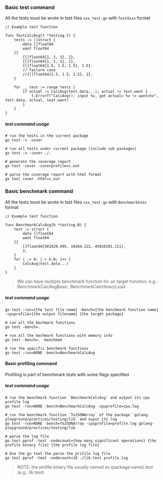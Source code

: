 ### Basic test command

All the tests must be wrote in test files `xxx_test.go` with `TestXxxx` format
```
// Example test function

func TestCalcAvg(t *testing.T) {
	tests := []struct {
		data []float64
		want float64
	}{
		{[]float64{1, 2, 3}, 2},
		{[]float64{1, 1, 1}, 1},
		{[]float64{1.5, 1.5, 1.5}, 1.5},
		// failure case
		//{[]float64{1.5, 1.5, 1.5}, 2},
	}

	for _, test := range tests {
		if actual := CalcAvg(test.data...); actual != test.want {
			t.Errorf("CalcAvg(): input %v, got actual= %v != want=%v", test.data, actual, test.want)
		}
	}
}

```

##### test command usage

```
# run the tests in the current package
go test -v -cover

# run all tests under current package (include sub packages) 
go test -v -cover ./.

# generate the coverage report
go test -cover -coverprofile=c.out

# parse the coverage report with html format
go tool cover -html=c.out

```

### Basic benchmark command
All the tests must be wrote in test files `xxx_test.go` with `BenchmarkXxxx` format
```
// Example test function

func BenchmarkCalcAvg(b *testing.B) {
	test := struct {
		data []float64
		want float64
	}{
		[]float64{301020.495, 19284.122, 45020101.111},
		2,
	}
	for i := 0; i < b.N; i++ {
		CalcAvg(test.data...)
	}
}
```
> We can have multiple benchmark function for an target function. e.g.: BenchmarkCalcAvgBasic, BenchmarkCalcHeavyLoad 


##### test command usage
```
go test -run={the test file name} -bench={the benchmark function name} -cpuprofile={the output filename} {the target package}

# run all the bechmark functions
go test -bench=.

# run all the bechmark functions with memory info
go test -bench=. -benchmem

# run the specific benchmark functions
go test -run=NONE -bench=BenchmarkCalcAvg

```


#### Basic profiling command
Profiling is part of benchmark tests with some flags specified 

##### test command usage
```
# run the benchmark function `BenchmarkCalcAvg` and output its cpu profile log 
go test -run=NONE -bench=BenchmarkCalcAvg -cpuprofile=cpu.log

# run the benchmark function `ToJSONArray` of the package `golang-playground/practices/testing/lib` and ouput its log
go test -run=NONE -bench=ToJSONArray -cpuprofile=profile.log golang-playground/practices/testing/lib

# parse the log file
go tool pprof -text -nodecount={how many significant operations} {the profile binary file} {the profile log file}

# Use the go tool the parse the prifile log file
go tool pprof -text -nodecount=10 ./lib.test profile.log
```

> NOTE: the profile binary file usually named as {package name}.test (e.g.: lib.test)

